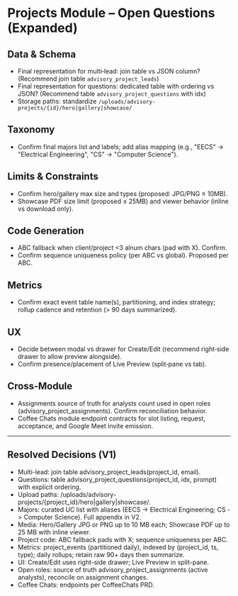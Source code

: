 # Projects Module – Open Questions (Expanded)

## Data & Schema
- Final representation for multi‑lead: join table vs JSON column? (Recommend join table `advisory_project_leads`)
- Final representation for questions: dedicated table with ordering vs JSON? (Recommend table `advisory_project_questions` with idx)
- Storage paths: standardize `/uploads/advisory-projects/{id}/hero|gallery|showcase/`

## Taxonomy
- Confirm final majors list and labels; add alias mapping (e.g., "EECS" → "Electrical Engineering", "CS" → "Computer Science").

## Limits & Constraints
- Confirm hero/gallery max size and types (proposed: JPG/PNG ≤ 10MB).
- Showcase PDF size limit (proposed ≤ 25MB) and viewer behavior (inline vs download only).

## Code Generation
- ABC fallback when client/project <3 alnum chars (pad with X). Confirm.
- Confirm sequence uniqueness policy (per ABC vs global). Proposed per ABC.

## Metrics
- Confirm exact event table name(s), partitioning, and index strategy; rollup cadence and retention (> 90 days summarized).

## UX
- Decide between modal vs drawer for Create/Edit (recommend right‑side drawer to allow preview alongside).
- Confirm presence/placement of Live Preview (split‑pane vs tab).

## Cross‑Module
- Assignments source of truth for analysts count used in open roles (advisory_project_assignments). Confirm reconciliation behavior.
- Coffee Chats module endpoint contracts for slot listing, request, acceptance, and Google Meet invite emission.


---
## Resolved Decisions (V1)
- Multi-lead: join table advisory_project_leads(project_id, email).
- Questions: table advisory_project_questions(project_id, idx, prompt) with explicit ordering.
- Upload paths: /uploads/advisory-projects/{project_id}/hero|gallery|showcase/.
- Majors: curated UC list with aliases (EECS -> Electrical Engineering; CS -> Computer Science). Full appendix in V2.
- Media: Hero/Gallery JPG or PNG up to 10 MB each; Showcase PDF up to 25 MB with inline viewer.
- Project code: ABC fallback pads with X; sequence uniqueness per ABC.
- Metrics: project_events (partitioned daily), indexed by (project_id, ts, type); daily rollups; retain raw 90+ days then summarize.
- UI: Create/Edit uses right-side drawer; Live Preview in split-pane.
- Open roles: source of truth advisory_project_assignments (active analysts), reconcile on assignment changes.
- Coffee Chats: endpoints per CoffeeChats PRD.
